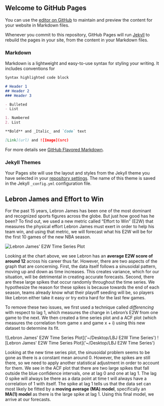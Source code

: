 ## Welcome to GitHub Pages

You can use the [editor on GitHub](https://github.com/macqian/Stat-153-Blog-Post/edit/master/README.md) to maintain and preview the content for your website in Markdown files.

Whenever you commit to this repository, GitHub Pages will run [Jekyll](https://jekyllrb.com/) to rebuild the pages in your site, from the content in your Markdown files.

### Markdown

Markdown is a lightweight and easy-to-use syntax for styling your writing. It includes conventions for

```markdown
Syntax highlighted code block

# Header 1
## Header 2
### Header 3

- Bulleted
- List

1. Numbered
2. List

**Bold** and _Italic_ and `Code` text

[Link](url) and ![Image](src)
```

For more details see [GitHub Flavored Markdown](https://guides.github.com/features/mastering-markdown/).

### Jekyll Themes

Your Pages site will use the layout and styles from the Jekyll theme you have selected in your [repository settings](https://github.com/macqian/Stat-153-Blog-Post/settings). The name of this theme is saved in the Jekyll `_config.yml` configuration file.



## Lebron James and Effort to Win

For the past 15 years, Lebron James has been one of the most dominant and recognized sports figures across the globe. But just how good has he been? To find out, we used a new metric called “Effort to Win” (E2W) that measures the physical effort Lebron James must exert in order to help his team win, and using that metric, we will forecast what his E2W will be for the first 10 games of the new NBA season. 

![Lebron James' E2W Time Series Plot](<img width="563" alt="LBJ E2W Time Series" src="https://user-images.githubusercontent.com/36280760/81251911-53832400-8fd9-11ea-8140-d53370c69d4d.png">)

Looking at the chart above, we see Lebron has an **average E2W score of around 12** across his career thus far. However, there are two aspects of the graph that are concerning. First, the data itself follows a sinusoidal pattern, moving up and down as time increases. This creates variance, which for our situation, will be detrimental in creating accurate forecasts. Second, there are these large spikes that occur randomly throughout the time series. We hypothesize the reason for these spikes is because towards the end of each season, teams already know what their playoff seeding will be, so players like Lebron either take it easy or try extra hard for the last few games. 

To remove these two issues, we first used a technique called _differencing_ with respect to lag 1, which measures the change in Lebron’s E2W from one game to the next. We then created a time series plot and a ACF plot (which measures the correlation from game x and game x + i) using this new dataset to determine its fit. 

![Lebron James' E2W Time Series Plot]('~/Desktop/LBJ E2W Time Series')
![Lebron James' E2W Time Series Plot]('~/Desktop/LBJ E2W Time Series')

Looking at the new time series plot, the sinusoidal problem seems to be gone as there is a constant mean around 0. However, the spikes are still there, so we need to apply another statistical adjustment in order to account for them. We see in the ACF plot that there are two large spikes that fall outside the blue confidence intervals, one at lag 0 and one at lag 1. The lag 0 spike will always be there as a data point at time t will always have a correlation of 1 with itself. The spike at lag 1 tells us that the data set can most likely be fitted by a **moving average (MA) model**, specifically an **MA(1) model** as there is the large spike at lag 1. Using this final model, we arrive at our forecasts.



